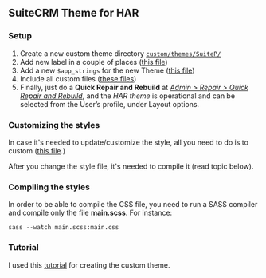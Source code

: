 ## SuiteCRM Theme for HAR


### Setup

1. Create a new custom theme directory [`custom/themes/SuiteP/`](https://github.com/riandesign/har_crm/tree/master/custom/themes/SuiteP)
2. Add new label in a couple of places ([this file](custom/modules/Users/language/en_us.lang.php))
3. Add a new `$app_strings` for the new Theme ([this file](https://github.com/riandesign/har_crm/blob/master/custom/Extension/application/Ext/Language/en_us.NoonThemeLabel.php))
4. Include all custom files ([these files](https://github.com/riandesign/har_crm/tree/master/themes/SuiteP/css/HAR))
5. Finally, just do a **Quick Repair and Rebuild** at [*Admin > Repair > Quick Repair and Rebuild*](http://localhost/har/har_crm/index.php?module=Administration&action=Upgrade), and the *HAR theme* is operational and can be selected from the User’s profile, under Layout options.


### Customizing the styles

In case it's needed to update/customize the style, all you need to do is to custom ([this file](https://github.com/riandesign/har_crm/blob/master/themes/SuiteP/css/HAR/style_har.scss).)

After you change the style file, it's needed to compile it (read topic below).



### Compiling the styles

In order to be able to compile the CSS file, you need to run a SASS compiler and compile only the file **main.scss**. For instance:

`sass --watch main.scss:main.css`



### Tutorial

I used this [tutorial](https://docs.suitecrm.com/blog/customizing-subthemes/) for creating the custom theme.
